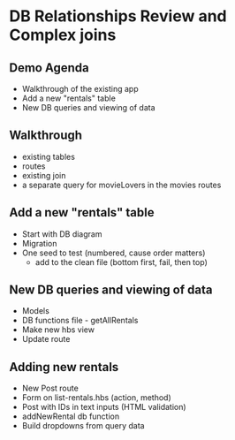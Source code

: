 # DB Relationships Review and Complex joins

## Demo Agenda

* Walkthrough of the existing app
* Add a new "rentals" table
* New DB queries and viewing of data

## Walkthrough
- existing tables
- routes
- existing join
- a separate query for movieLovers in the movies routes

## Add a new "rentals" table
- Start with DB diagram
- Migration
- One seed to test (numbered, cause order matters)
  - add to the clean file (bottom first, fail, then top)

## New DB queries and viewing of data

- Models
- DB functions file - getAllRentals
- Make new hbs view
- Update route

## Adding new rentals

- New Post route
- Form on list-rentals.hbs (action, method)
- Post with IDs in text inputs (HTML validation)
- addNewRental db function
- Build dropdowns from query data

<!-- Initial dbdiagram.io markdown

Table movies {
  id integer [primary key]
  title varchar
  year integer
}

Table renters {
  id integer [primary key]
  name varchar
  phone_num varchar
  fav_movie_id integer
}

Ref: renters.fav_movie_id > movies.id // many-to-one -->


<!-- Proposed additional dbdiagram.io markdown

Table rentals {
  movie_id integer
  renter_id integer
}

Ref: rentals.movie_id > movies.id
Ref: rentals.renter_id > renters.id -->
